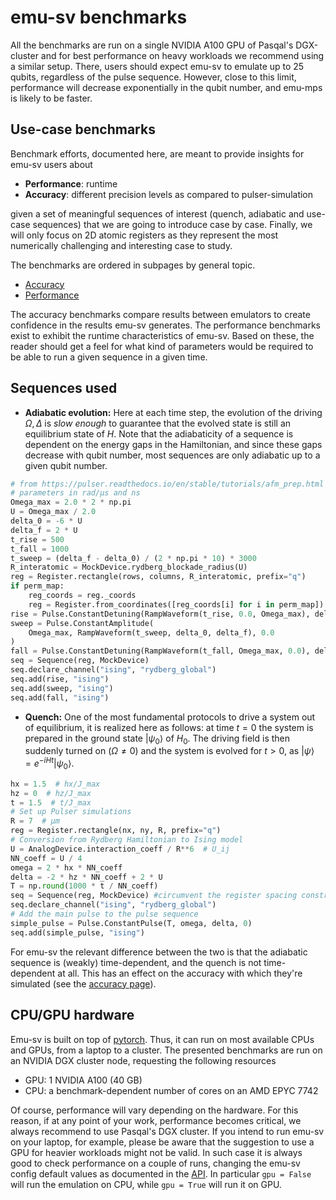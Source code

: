 # emu-sv benchmarks

All the benchmarks are run on a single NVIDIA A100 GPU of Pasqal's DGX-cluster and for best performance on heavy workloads we recommend using a similar setup.
There, users should expect emu-sv to emulate up to 25 qubits, regardless of the pulse sequence. However, close to this limit, performance will decrease exponentially in the qubit number, and emu-mps is likely to be faster.

## Use-case benchmarks

Benchmark efforts, documented here, are meant to provide insights for emu-sv users about

- **Performance**: runtime
- **Accuracy**: different precision levels as compared to pulser-simulation

given a set of meaningful sequences of interest (quench, adiabatic and use-case sequences) that we are going to introduce case by case. Finally, we will only focus on 2D atomic registers as they represent the most numerically challenging and interesting case to study.

The benchmarks are ordered in subpages by general topic.

- [Accuracy](./accuracy.md)
- [Performance](./performance.md)

The accuracy benchmarks compare results between emulators to create confidence in the results emu-sv generates. The performance benchmarks exist to exhibit the runtime characteristics of emu-sv. Based on these, the reader should get a feel for what kind of parameters would be required to be able to run a given sequence in a given time.

## Sequences used

- __Adiabatic evolution:__ Here at each time step, the evolution of the driving $\Omega, \Delta$ is _slow enough_ to guarantee that the evolved state is still an equilibrium state of $H$. Note that the adiabaticity of a sequence is dependent on the energy gaps in the Hamiltonian, and since these gaps decrease with qubit number, most sequences are only adiabatic up to a given qubit number.

```python
# from https://pulser.readthedocs.io/en/stable/tutorials/afm_prep.html
# parameters in rad/µs and ns
Omega_max = 2.0 * 2 * np.pi
U = Omega_max / 2.0
delta_0 = -6 * U
delta_f = 2 * U
t_rise = 500
t_fall = 1000
t_sweep = (delta_f - delta_0) / (2 * np.pi * 10) * 3000
R_interatomic = MockDevice.rydberg_blockade_radius(U)
reg = Register.rectangle(rows, columns, R_interatomic, prefix="q")
if perm_map:
    reg_coords = reg._coords
    reg = Register.from_coordinates([reg_coords[i] for i in perm_map])
rise = Pulse.ConstantDetuning(RampWaveform(t_rise, 0.0, Omega_max), delta_0, 0.0)
sweep = Pulse.ConstantAmplitude(
    Omega_max, RampWaveform(t_sweep, delta_0, delta_f), 0.0
)
fall = Pulse.ConstantDetuning(RampWaveform(t_fall, Omega_max, 0.0), delta_f, 0.0)
seq = Sequence(reg, MockDevice)
seq.declare_channel("ising", "rydberg_global")
seq.add(rise, "ising")
seq.add(sweep, "ising")
seq.add(fall, "ising")
```

- __Quench:__ One of the most fundamental protocols to drive a system out of equilibrium, it is realized here as follows: at time $t=0$ the system is prepared in the ground state $|\psi_0\rangle$ of $H_0$. The driving field is then suddenly turned on ($\Omega\neq0$) and the system is evolved for $t > 0$, as $|\psi\rangle=e^{-iHt}|\psi_0\rangle$.

```python
hx = 1.5  # hx/J_max
hz = 0  # hz/J_max
t = 1.5  # t/J_max
# Set up Pulser simulations
R = 7  # μm
reg = Register.rectangle(nx, ny, R, prefix="q")
# Conversion from Rydberg Hamiltonian to Ising model
U = AnalogDevice.interaction_coeff / R**6  # U_ij
NN_coeff = U / 4
omega = 2 * hx * NN_coeff
delta = -2 * hz * NN_coeff + 2 * U
T = np.round(1000 * t / NN_coeff)
seq = Sequence(reg, MockDevice) #circumvent the register spacing constraints
seq.declare_channel("ising", "rydberg_global")
# Add the main pulse to the pulse sequence
simple_pulse = Pulse.ConstantPulse(T, omega, delta, 0)
seq.add(simple_pulse, "ising")
```

For emu-sv the relevant difference between the two is that the adiabatic sequence is (weakly) time-dependent, and the quench is not time-dependent at all. This has an effect on the accuracy with which they're simulated (see the [accuracy page](./accuracy.md)).

## CPU/GPU hardware

Emu-sv is built on top of [pytorch](https://pytorch.org/). Thus, it can run on most available CPUs and GPUs, from a laptop to a cluster. The presented benchmarks are run on an NVIDIA DGX cluster node, requesting the following resources

- GPU: 1 NVIDIA A100 (40 GB)
- CPU: a benchmark-dependent number of cores on an AMD EPYC 7742

Of course, performance will vary depending on the hardware.
For this reason, if at any point of your work, performance becomes critical, we always recommend to use Pasqal's DGX cluster.
If you intend to run emu-sv on your laptop, for example, please be aware that the suggestion to use a GPU for heavier workloads might not be valid.
In such case it is always good to check performance on a couple of runs, changing the emu-sv config default values as documented in the [API](../api.md#svconfig).
In particular `gpu = False` will run the emulation on CPU, while `gpu = True` will run it on GPU.

